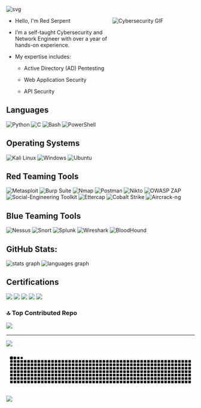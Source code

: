 
![svg](https://readme-typing-svg.demolab.com/?font=Pixelify+Sans&size=32&duration=2550&pause=1000&color=ffffff&random=false&width=435&lines=Hello+Welcome+to+my+profile+!)


 

<div align="left">

<img align="right" src="https://media1.tenor.com/m/M0bZ6V1ijGwAAAAd/batman.gif" alt="Cybersecurity GIF" width="220" height="250"/>

- Hello, I'm Red Serpent

- I’m a self-taught Cybersecurity and Network Engineer with over a year of hands-on experience.

- My expertise includes:

  - Active Directory (AD) Pentesting

  - Web Application Security

  - API Security



</div>






## Languages 

![Python](https://img.shields.io/badge/Python-3776AB?style=for-the-badge&logo=python&logoColor=white)
  ![C](https://img.shields.io/badge/C-00599C?style=for-the-badge&logo=c&logoColor=white)
  ![Bash](https://img.shields.io/badge/Bash-4EAA25?style=for-the-badge&logo=gnu-bash&logoColor=white)
  ![PowerShell](https://img.shields.io/badge/PowerShell-5391FE?style=for-the-badge&logo=powershell&logoColor=white)

##  Operating Systems

  ![Kali Linux](https://img.shields.io/badge/Kali_Linux-557C8B?style=for-the-badge&logo=kali-linux&logoColor=white)
  ![Windows](https://img.shields.io/badge/Windows-0078D6?style=for-the-badge&logo=windows11&logoColor=white)
  ![Ubuntu](https://img.shields.io/badge/Ubuntu-E95420?style=for-the-badge&logo=ubuntu&logoColor=white)



## Red Teaming Tools

  ![Metasploit](https://img.shields.io/badge/Metasploit-E34F26?style=for-the-badge&logo=metasploit&logoColor=white)
  ![Burp Suite](https://img.shields.io/badge/Burp_Suite-FF6347?style=for-the-badge&logo=hackaday&logoColor=white)
  ![Nmap](https://img.shields.io/badge/Nmap-004170?style=for-the-badge&logo=gnome-terminal&logoColor=white)
  ![Postman](https://img.shields.io/badge/Postman-FF6C37?style=for-the-badge&logo=postman&logoColor=white)
  ![Nikto](https://img.shields.io/badge/Nikto-0E73B2?style=for-the-badge&logo=nikto&logoColor=white)
  ![OWASP ZAP](https://img.shields.io/badge/OWASP_ZAP-FF5722?style=for-the-badge&logo=owasp&logoColor=white)
  ![Social-Engineering Toolkit](https://img.shields.io/badge/Social_Engineering_Toolkit-EE3124?style=for-the-badge&logo=toolbox&logoColor=white)
  ![Ettercap](https://img.shields.io/badge/Ettercap-4EAA25?style=for-the-badge&logo=ettercap&logoColor=white)
  ![Cobalt Strike](https://img.shields.io/badge/Cobalt_Strike-DC5C1B?style=for-the-badge&logo=cobaltstrike&logoColor=white)
  ![Aircrack-ng](https://img.shields.io/badge/Aircrack--ng-FF9900?style=for-the-badge&logo=aircrack-ng&logoColor=white)


##  Blue Teaming Tools

  ![Nessus](https://img.shields.io/badge/Nessus-2396F3?style=for-the-badge&logo=tenable&logoColor=white)
  ![Snort](https://img.shields.io/badge/Snort-EE3124?style=for-the-badge&logo=snort&logoColor=white)
  ![Splunk](https://img.shields.io/badge/Splunk-00A3E0?style=for-the-badge&logo=splunk&logoColor=white)
  ![Wireshark](https://img.shields.io/badge/Wireshark-1679A7?style=for-the-badge&logo=wireshark&logoColor=white)
  ![BloodHound](https://img.shields.io/badge/BloodHound-C41E3A?style=for-the-badge&logo=graphcool&logoColor=white)





## GitHub Stats:
<div align="left">
  <img src="https://github-readme-stats.vercel.app/api?username=The-Red-Serpent&theme=radical&hide_border=false&show_icons=true&include_all_commits=false&count_private=false" height="150" alt="stats graph" />
  <img src="https://github-readme-stats.vercel.app/api/top-langs?username=The-Red-Serpent&locale=en&hide_title=false&layout=compact&card_width=320&langs_count=5&theme=radical&hide_border=false" height="150" alt="languages graph"  />
</div>
</div>

## Certifications
<div align="left">
  <img src="https://images.credly.com/size/680x680/images/50b96632-6cbb-40b7-ac0e-b83f49ff7f94/image.png" height="10"/>
  <img src="https://images.credly.com/size/680x680/images/5bdd6a39-3e03-4444-9510-ecff80c9ce79/image.png" height="10"/>
  <img src="https://images.credly.com/size/680x680/images/242902b5-f527-42ad-865e-977c9e1b5b58/image.png" height="10"/>
  <img src="https://images.credly.com/size/340x340/images/20082fc1-94af-4773-9df0-28856b566748/image.png" height="75"/>
  <img src="https://images.credly.com/size/680x680/images/44a5fe44-52e6-45c2-ae9a-41fd9183c81d/image.png" height="75"/>
  
</div>


### 🔝 Top Contributed Repo
![](https://github-contributor-stats.vercel.app/api?username=The-Red-Serpent&limit=5&theme=dark&combine_all_yearly_contributions=true)

---
[![](https://visitcount.itsvg.in/api?id=The-Red-Serpent&icon=0&color=4)](https://visitcount.itsvg.in)

<!-- Proudly created with GPRM ( https://gprm.itsvg.in ) -->
<picture>
  <source media="(prefers-color-scheme: dark)" srcset="https://raw.githubusercontent.com/The-Red-Serpent/The-Red-Serpent/output/github-snake-dark.svg" />
  <source media="(prefers-color-scheme: light)" srcset="https://raw.githubusercontent.com/The-Red-Serpent/The-Red-Serpent/output/github-snake.svg" />
  <img alt="github-snake" src="https://raw.githubusercontent.com/The-Red-Serpent/The-Red-Serpent/output/github-snake.svg" />
</picture>

<img align="center" src="https://profile-counter.glitch.me/The-Red-Serpent/count.svg?"  />
